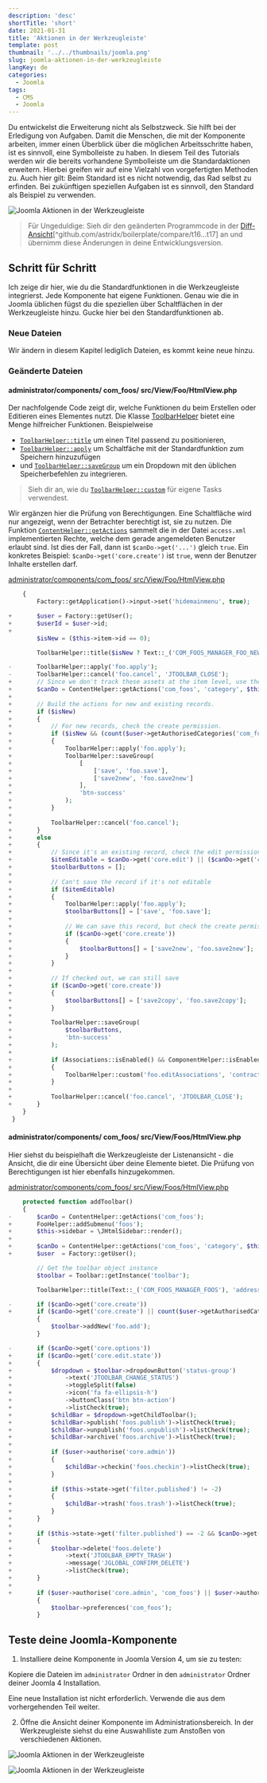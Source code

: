 ```yaml
---
description: 'desc'
shortTitle: 'short'
date: 2021-01-31
title: 'Aktionen in der Werkzeugleiste'
template: post
thumbnail: '../../thumbnails/joomla.png'
slug: joomla-aktionen-in-der-werkzeugleiste
langKey: de
categories:
  - Joomla
tags:
  - CMS
  - Joomla
---
```


Du entwickelst die Erweiterung nicht als Selbstzweck. Sie hilft bei der Erledigung von Aufgaben. Damit die Menschen, die mit der Komponente arbeiten, immer einen Überblick über die möglichen Arbeitsschritte haben, ist es sinnvoll, eine Symbolleiste zu haben. In diesem Teil des Tutorials werden wir die bereits vorhandene Symbolleiste um die Standardaktionen erweitern. Hierbei greifen wir auf eine Vielzahl von vorgefertigten Methoden zu. Auch hier gilt: Beim Standard ist es nicht notwendig, das Rad selbst zu erfinden. Bei zukünftigen speziellen Aufgaben ist es sinnvoll, den Standard als Beispiel zu verwenden.<!-- \index{Aktionen} --><!-- \index{Werzeugleiste} -->

![Joomla Aktionen in der Werkzeugleiste](/images/j4x21x1.png)

> Für Ungeduldige: Sieh dir den geänderten Programmcode in der [Diff-Ansicht](https://github.com/astridx/boilerplate/compare/t16...t17)[^github.com/astridx/boilerplate/compare/t16...t17] an und übernimm diese Änderungen in deine Entwicklungsversion.

## Schritt für Schritt

Ich zeige dir hier, wie du die Standardfunktionen in die Werkzeugleiste integrierst. Jede Komponente hat eigene Funktionen. Genau wie die in Joomla üblichen fügst du die speziellen über Schaltflächen in der Werkzeugleiste hinzu. Gucke hier bei den Standardfunktionen ab.

### Neue Dateien

Wir ändern in diesem Kapitel lediglich Dateien, es kommt keine neue hinzu.

### Geänderte Dateien

<!-- prettier-ignore -->
#### administrator/components/ com\_foos/ src/View/Foo/HtmlView.php

Der nachfolgende Code zeigt dir, welche Funktionen du beim Erstellen oder Editieren eines Elementes nutzt. Die Klasse [ToolbarHelper](https://github.com/joomla/joomla-cms/blob/4.0-dev/libraries/src/Toolbar/ToolbarHelper.php) bietet eine Menge hilfreicher Funktionen. Beispielweise

- [`ToolbarHelper::title`](https://github.com/joomla/joomla-cms/blob/4c4fef0f4510c1b5d4c6f3db30e39826813b7e13/libraries/src/Toolbar/ToolbarHelper.php#L26) um einen Titel passend zu positionieren,
- [`ToolbarHelper::apply`](https://github.com/joomla/joomla-cms/blob/4c4fef0f4510c1b5d4c6f3db30e39826813b7e13/libraries/src/Toolbar/ToolbarHelper.php#L474) um Schaltfäche mit der Standardfunktion zum Speichern hinzuzufügen
- und [`ToolbarHelper::saveGroup`](https://github.com/joomla/joomla-cms/blob/4c4fef0f4510c1b5d4c6f3db30e39826813b7e13/libraries/src/Toolbar/ToolbarHelper.php#L653) um ein Dropdown mit den üblichen Speicherbefehlen zu integrieren.

> Sieh dir an, wie du [`ToolbarHelper::custom`](https://github.com/joomla/joomla-cms/blob/4c4fef0f4510c1b5d4c6f3db30e39826813b7e13/libraries/src/Toolbar/ToolbarHelper.php#L88) für eigene Tasks verwendest.

Wir ergänzen hier die Prüfung von Berechtigungen. Eine Schaltfläche wird nur angezeigt, wenn der Betrachter berechtigt ist, sie zu nutzen. Die Funktion [`ContentHelper::getActions`](https://github.com/joomla/joomla-cms/blob/4c4fef0f4510c1b5d4c6f3db30e39826813b7e13/libraries/src/Helper/ContentHelper.php#L152) sammelt die in der Datei `access.xml` implementierten Rechte, welche dem gerade angemeldeten Benutzer erlaubt sind. Ist dies der Fall, dann ist `$canDo->get('...')` gleich `true`. Ein konkretes Beispiel: `$canDo->get('core.create')` ist `true`, wenn der Benutzer Inhalte erstellen darf.

[administrator/components/com_foos/ src/View/Foo/HtmlView.php](https://github.com/astridx/boilerplate/blob/991ca5fcfb55590fa6589d8c7a8b74fae2628d28/src/administrator/components/com_foos/src/View/Foo/HtmlView.php)

```php {diff}
 	{
 		Factory::getApplication()->input->set('hidemainmenu', true);

+		$user = Factory::getUser();
+		$userId = $user->id;
+
 		$isNew = ($this->item->id == 0);

 		ToolbarHelper::title($isNew ? Text::_('COM_FOOS_MANAGER_FOO_NEW') : Text::_('COM_FOOS_MANAGER_FOO_EDIT'), 'address foo');

-		ToolbarHelper::apply('foo.apply');
-		ToolbarHelper::cancel('foo.cancel', 'JTOOLBAR_CLOSE');
+		// Since we don't track these assets at the item level, use the category id.
+		$canDo = ContentHelper::getActions('com_foos', 'category', $this->item->catid);
+
+		// Build the actions for new and existing records.
+		if ($isNew)
+		{
+			// For new records, check the create permission.
+			if ($isNew && (count($user->getAuthorisedCategories('com_foos', 'core.create')) > 0))
+			{
+				ToolbarHelper::apply('foo.apply');
+				ToolbarHelper::saveGroup(
+					[
+						['save', 'foo.save'],
+						['save2new', 'foo.save2new']
+					],
+					'btn-success'
+				);
+			}
+
+			ToolbarHelper::cancel('foo.cancel');
+		}
+		else
+		{
+			// Since it's an existing record, check the edit permission, or fall back to edit own if the owner.
+			$itemEditable = $canDo->get('core.edit') || ($canDo->get('core.edit.own') && $this->item->created_by == $userId);
+			$toolbarButtons = [];
+
+			// Can't save the record if it's not editable
+			if ($itemEditable)
+			{
+				ToolbarHelper::apply('foo.apply');
+				$toolbarButtons[] = ['save', 'foo.save'];
+
+				// We can save this record, but check the create permission to see if we can return to make a new one.
+				if ($canDo->get('core.create'))
+				{
+					$toolbarButtons[] = ['save2new', 'foo.save2new'];
+				}
+			}
+
+			// If checked out, we can still save
+			if ($canDo->get('core.create'))
+			{
+				$toolbarButtons[] = ['save2copy', 'foo.save2copy'];
+			}
+
+			ToolbarHelper::saveGroup(
+				$toolbarButtons,
+				'btn-success'
+			);
+
+			if (Associations::isEnabled() && ComponentHelper::isEnabled('com_associations'))
+			{
+				ToolbarHelper::custom('foo.editAssociations', 'contract', 'contract', 'JTOOLBAR_ASSOCIATIONS', false, false);
+			}
+
+			ToolbarHelper::cancel('foo.cancel', 'JTOOLBAR_CLOSE');
+		}
 	}
 }

```

<!-- prettier-ignore -->
#### administrator/components/ com\_foos/ src/View/Foos/HtmlView.php

Hier siehst du beispielhaft die Werkzeugleiste der Listenansicht - die Ansicht, die dir eine Übersicht über deine Elemente bietet. Die Prüfung von Berechtigungen ist hier ebenfalls hinzugekommen.

[administrator/components/com_foos/ src/View/Foos/HtmlView.php](https://github.com/astridx/boilerplate/blob/991ca5fcfb55590fa6589d8c7a8b74fae2628d28/src/administrator/components/com_foos/src/View/Foos/HtmlView.php)

```php {diff}
 	protected function addToolbar()
 	{
-		$canDo = ContentHelper::getActions('com_foos');
+		FooHelper::addSubmenu('foos');
+		$this->sidebar = \JHtmlSidebar::render();
+
+		$canDo = ContentHelper::getActions('com_foos', 'category', $this->state->get('filter.category_id'));
+		$user  = Factory::getUser();

 		// Get the toolbar object instance
 		$toolbar = Toolbar::getInstance('toolbar');

 		ToolbarHelper::title(Text::_('COM_FOOS_MANAGER_FOOS'), 'address foo');

-		if ($canDo->get('core.create'))
+		if ($canDo->get('core.create') || count($user->getAuthorisedCategories('com_foos', 'core.create')) > 0)
 		{
 			$toolbar->addNew('foo.add');
 		}

-		if ($canDo->get('core.options'))
+		if ($canDo->get('core.edit.state'))
+		{
+			$dropdown = $toolbar->dropdownButton('status-group')
+				->text('JTOOLBAR_CHANGE_STATUS')
+				->toggleSplit(false)
+				->icon('fa fa-ellipsis-h')
+				->buttonClass('btn btn-action')
+				->listCheck(true);
+			$childBar = $dropdown->getChildToolbar();
+			$childBar->publish('foos.publish')->listCheck(true);
+			$childBar->unpublish('foos.unpublish')->listCheck(true);
+			$childBar->archive('foos.archive')->listCheck(true);
+
+			if ($user->authorise('core.admin'))
+			{
+				$childBar->checkin('foos.checkin')->listCheck(true);
+			}
+
+			if ($this->state->get('filter.published') != -2)
+			{
+				$childBar->trash('foos.trash')->listCheck(true);
+			}
+		}
+
+		if ($this->state->get('filter.published') == -2 && $canDo->get('core.delete'))
+		{
+			$toolbar->delete('foos.delete')
+				->text('JTOOLBAR_EMPTY_TRASH')
+				->message('JGLOBAL_CONFIRM_DELETE')
+				->listCheck(true);
+		}
+
+		if ($user->authorise('core.admin', 'com_foos') || $user->authorise('core.options', 'com_foos'))
 		{
 			$toolbar->preferences('com_foos');
 		}

```

## Teste deine Joomla-Komponente

1. Installiere deine Komponente in Joomla Version 4, um sie zu testen:

Kopiere die Dateien im `administrator` Ordner in den `administrator` Ordner deiner Joomla 4 Installation.

Eine neue Installation ist nicht erforderlich. Verwende die aus dem vorhergehenden Teil weiter.

2. Öffne die Ansicht deiner Komponente im Administrationsbereich. In der Werkzeugleiste siehst du eine Auswahlliste zum Anstoßen von verschiedenen Aktionen.

![Joomla Aktionen in der Werkzeugleiste](/images/j4x21x1.png)

![Joomla Aktionen in der Werkzeugleiste](/images/j4x21x2.png)
<img src="https://vg08.met.vgwort.de/na/b2afc8f31a3e418aa387ccf1b7bcd391" width="1" height="1" alt="">
